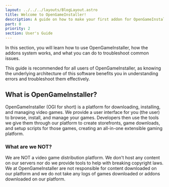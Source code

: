 ```yaml
---
layout: ../../../layouts/BlogLayout.astro
title: Welcome to OpenGameInstaller!
description: A guide on how to make your first addon for OpenGameInstaller.
part: 0
priority: 2
section: User's Guide
---
```


In this section, you will learn how to use OpenGameInstaller, how the
addons system works, and what you can do to troubleshoot common issues.

This guide is recommended for all users of OpenGameInstaller, as knowing
the underlying architecture of this software benefits you in understanding
errors and troubleshoot them effectively.

## What is OpenGameInstaller?

OpenGameInstaller (OGI for short) is a platform for downloading, installing, and managing
video games. We provide a user interface for you (the user) to browse, install, and
manage your games. Developers then use the tools we give them through our platform to create
storefronts, game downloads, and setup scripts for those games, creating an all-in-one
extensible gaming platform.

### What are we NOT?

We are NOT a video game distribution platform. We don't host any content on our servers nor
do we provide tools to help with breaking copyright laws. We at OpenGameInstaller are not
responsible for content downloaded on our platform and we do not take any logs of games downloaded
or addons downloaded on our platform.





